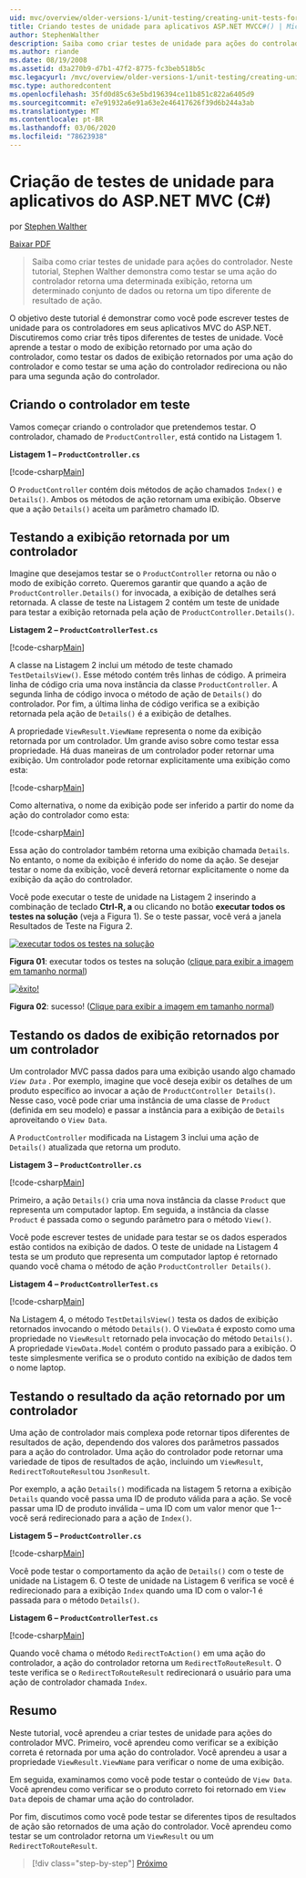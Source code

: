 ```yaml
---
uid: mvc/overview/older-versions-1/unit-testing/creating-unit-tests-for-asp-net-mvc-applications-cs
title: Criando testes de unidade para aplicativos ASP.NET MVCC#() | Microsoft Docs
author: StephenWalther
description: Saiba como criar testes de unidade para ações do controlador. Neste tutorial, Stephen Walther demonstra como testar se uma ação do controlador retorna uma partir de...
ms.author: riande
ms.date: 08/19/2008
ms.assetid: d3a270b9-d7b1-47f2-8775-fc3beb518b5c
msc.legacyurl: /mvc/overview/older-versions-1/unit-testing/creating-unit-tests-for-asp-net-mvc-applications-cs
msc.type: authoredcontent
ms.openlocfilehash: 35fd0d85c63e5bd196394ce11b851c822a6405d9
ms.sourcegitcommit: e7e91932a6e91a63e2e46417626f39d6b244a3ab
ms.translationtype: MT
ms.contentlocale: pt-BR
ms.lasthandoff: 03/06/2020
ms.locfileid: "78623938"
---
```

# <a name="creating-unit-tests-for-aspnet-mvc-applications-c"></a>Criação de testes de unidade para aplicativos do ASP.NET MVC (C#)

por [Stephen Walther](https://github.com/StephenWalther)

[Baixar PDF](https://download.microsoft.com/download/8/4/8/84843d8d-1575-426c-bcb5-9d0c42e51416/ASPNET_MVC_Tutorial_07_CS.pdf)

> Saiba como criar testes de unidade para ações do controlador. Neste tutorial, Stephen Walther demonstra como testar se uma ação do controlador retorna uma determinada exibição, retorna um determinado conjunto de dados ou retorna um tipo diferente de resultado de ação.

O objetivo deste tutorial é demonstrar como você pode escrever testes de unidade para os controladores em seus aplicativos MVC do ASP.NET. Discutiremos como criar três tipos diferentes de testes de unidade. Você aprende a testar o modo de exibição retornado por uma ação do controlador, como testar os dados de exibição retornados por uma ação do controlador e como testar se uma ação do controlador redireciona ou não para uma segunda ação do controlador.

## <a name="creating-the-controller-under-test"></a>Criando o controlador em teste

Vamos começar criando o controlador que pretendemos testar. O controlador, chamado de `ProductController`, está contido na Listagem 1.

**Listagem 1 – `ProductController.cs`**

[!code-csharp[Main](creating-unit-tests-for-asp-net-mvc-applications-cs/samples/sample1.cs)]

O `ProductController` contém dois métodos de ação chamados `Index()` e `Details()`. Ambos os métodos de ação retornam uma exibição. Observe que a ação `Details()` aceita um parâmetro chamado ID.

## <a name="testing-the-view-returned-by-a-controller"></a>Testando a exibição retornada por um controlador

Imagine que desejamos testar se o `ProductController` retorna ou não o modo de exibição correto. Queremos garantir que quando a ação de `ProductController.Details()` for invocada, a exibição de detalhes será retornada. A classe de teste na Listagem 2 contém um teste de unidade para testar a exibição retornada pela ação de `ProductController.Details()`.

**Listagem 2 – `ProductControllerTest.cs`**

[!code-csharp[Main](creating-unit-tests-for-asp-net-mvc-applications-cs/samples/sample2.cs)]

A classe na Listagem 2 inclui um método de teste chamado `TestDetailsView()`. Esse método contém três linhas de código. A primeira linha de código cria uma nova instância da classe `ProductController`. A segunda linha de código invoca o método de ação de `Details()` do controlador. Por fim, a última linha de código verifica se a exibição retornada pela ação de `Details()` é a exibição de detalhes.

A propriedade `ViewResult.ViewName` representa o nome da exibição retornada por um controlador. Um grande aviso sobre como testar essa propriedade. Há duas maneiras de um controlador poder retornar uma exibição. Um controlador pode retornar explicitamente uma exibição como esta:

[!code-csharp[Main](creating-unit-tests-for-asp-net-mvc-applications-cs/samples/sample3.cs)]

Como alternativa, o nome da exibição pode ser inferido a partir do nome da ação do controlador como esta:

[!code-csharp[Main](creating-unit-tests-for-asp-net-mvc-applications-cs/samples/sample4.cs)]

Essa ação do controlador também retorna uma exibição chamada `Details`. No entanto, o nome da exibição é inferido do nome da ação. Se desejar testar o nome da exibição, você deverá retornar explicitamente o nome da exibição da ação do controlador.

Você pode executar o teste de unidade na Listagem 2 inserindo a combinação de teclado **Ctrl-R, a** ou clicando no botão **executar todos os testes na solução** (veja a Figura 1). Se o teste passar, você verá a janela Resultados de Teste na Figura 2.

[![executar todos os testes na solução](creating-unit-tests-for-asp-net-mvc-applications-cs/_static/image2.png)](creating-unit-tests-for-asp-net-mvc-applications-cs/_static/image1.png)

**Figura 01**: executar todos os testes na solução ([clique para exibir a imagem em tamanho normal](creating-unit-tests-for-asp-net-mvc-applications-cs/_static/image3.png))

[![êxito!](creating-unit-tests-for-asp-net-mvc-applications-cs/_static/image5.png)](creating-unit-tests-for-asp-net-mvc-applications-cs/_static/image4.png)

**Figura 02**: sucesso! ([Clique para exibir a imagem em tamanho normal](creating-unit-tests-for-asp-net-mvc-applications-cs/_static/image6.png))

## <a name="testing-the-view-data-returned-by-a-controller"></a>Testando os dados de exibição retornados por um controlador

Um controlador MVC passa dados para uma exibição usando algo chamado *`View Data`* . Por exemplo, imagine que você deseja exibir os detalhes de um produto específico ao invocar a ação de `ProductController Details()`. Nesse caso, você pode criar uma instância de uma classe de `Product` (definida em seu modelo) e passar a instância para a exibição de `Details` aproveitando o `View Data`.

A `ProductController` modificada na Listagem 3 inclui uma ação de `Details()` atualizada que retorna um produto.

**Listagem 3 – `ProductController.cs`**

[!code-csharp[Main](creating-unit-tests-for-asp-net-mvc-applications-cs/samples/sample5.cs)]

Primeiro, a ação `Details()` cria uma nova instância da classe `Product` que representa um computador laptop. Em seguida, a instância da classe `Product` é passada como o segundo parâmetro para o método `View()`.

Você pode escrever testes de unidade para testar se os dados esperados estão contidos na exibição de dados. O teste de unidade na Listagem 4 testa se um produto que representa um computador laptop é retornado quando você chama o método de ação `ProductController Details()`.

**Listagem 4 – `ProductControllerTest.cs`**

[!code-csharp[Main](creating-unit-tests-for-asp-net-mvc-applications-cs/samples/sample6.cs)]

Na Listagem 4, o método `TestDetailsView()` testa os dados de exibição retornados invocando o método `Details()`. O `ViewData` é exposto como uma propriedade no `ViewResult` retornado pela invocação do método `Details()`. A propriedade `ViewData.Model` contém o produto passado para a exibição. O teste simplesmente verifica se o produto contido na exibição de dados tem o nome laptop.

## <a name="testing-the-action-result-returned-by-a-controller"></a>Testando o resultado da ação retornado por um controlador

Uma ação de controlador mais complexa pode retornar tipos diferentes de resultados de ação, dependendo dos valores dos parâmetros passados para a ação do controlador. Uma ação do controlador pode retornar uma variedade de tipos de resultados de ação, incluindo um `ViewResult`, `RedirectToRouteResult`ou `JsonResult`.

Por exemplo, a ação `Details()` modificada na listagem 5 retorna a exibição `Details` quando você passa uma ID de produto válida para a ação. Se você passar uma ID de produto inválida – uma ID com um valor menor que 1--você será redirecionado para a ação de `Index()`.

**Listagem 5 – `ProductController.cs`**

[!code-csharp[Main](creating-unit-tests-for-asp-net-mvc-applications-cs/samples/sample7.cs)]

Você pode testar o comportamento da ação de `Details()` com o teste de unidade na Listagem 6. O teste de unidade na Listagem 6 verifica se você é redirecionado para a exibição `Index` quando uma ID com o valor-1 é passada para o método `Details()`.

**Listagem 6 – `ProductControllerTest.cs`**

[!code-csharp[Main](creating-unit-tests-for-asp-net-mvc-applications-cs/samples/sample8.cs)]

Quando você chama o método `RedirectToAction()` em uma ação do controlador, a ação do controlador retorna um `RedirectToRouteResult`. O teste verifica se o `RedirectToRouteResult` redirecionará o usuário para uma ação de controlador chamada `Index`.

## <a name="summary"></a>Resumo

Neste tutorial, você aprendeu a criar testes de unidade para ações do controlador MVC. Primeiro, você aprendeu como verificar se a exibição correta é retornada por uma ação do controlador. Você aprendeu a usar a propriedade `ViewResult.ViewName` para verificar o nome de uma exibição.

Em seguida, examinamos como você pode testar o conteúdo de `View Data`. Você aprendeu como verificar se o produto correto foi retornado em `View Data` depois de chamar uma ação do controlador.

Por fim, discutimos como você pode testar se diferentes tipos de resultados de ação são retornados de uma ação do controlador. Você aprendeu como testar se um controlador retorna um `ViewResult` ou um `RedirectToRouteResult`.

> [!div class="step-by-step"]
> [Próximo](creating-unit-tests-for-asp-net-mvc-applications-vb.md)

